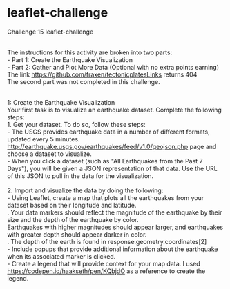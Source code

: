 # leaflet-challenge<br>
Challenge 15 leaflet-challenge<br><br>

The instructions for this activity are broken into two parts:<br>
    - Part 1: Create the Earthquake Visualization<br>
    - Part 2: Gather and Plot More Data (Optional with no extra points earning) <br>
        The link https://github.com/fraxen/tectonicplatesLinks returns 404<br>
        The second part was not completed in this challenge. <br><br>

1: Create the Earthquake Visualization<br>
    Your first task is to visualize an earthquake dataset. Complete the following steps:<br>
    1. Get your dataset. To do so, follow these steps:<br>
    - The USGS provides earthquake data in a number of different formats, updated every 5 minutes. http://earthquake.usgs.gov/earthquakes/feed/v1.0/geojson.php page and choose a dataset to visualize.<br> 
    - When you click a dataset (such as "All Earthquakes from the Past 7 Days"), you will be given a JSON representation of that data. Use the URL of this JSON to pull in the data for the visualization.<br><br>
    2. Import and visualize the data by doing the following:<br>
    - Using Leaflet, create a map that plots all the earthquakes from your dataset based on their longitude and latitude.<br>
        . Your data markers should reflect the magnitude of the earthquake by their size and the depth of the earthquake by color.<br>
        Earthquakes with higher magnitudes should appear larger, and earthquakes with greater depth should appear darker in color.<br>
        . The depth of the earth is found in response.geometry.coordinates[2]<br>
    - Include popups that provide additional information about the earthquake when its associated marker is clicked.<br>
    - Create a legend that will provide context for your map data. I used https://codepen.io/haakseth/pen/KQbjdO as a reference to create the legend. 
    


